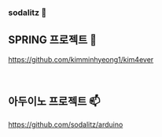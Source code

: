 ### sodalitz 👋

## SPRING 프로젝트 🌱
https://github.com/kimminhyeong1/kim4ever 

</br>

## 아두이노 프로젝트 📫
https://github.com/sodalitz/arduino
<!--
**sodalitz/sodalitz** is a ✨ _special_ ✨ repository because its `README.md` (this file) appears on your GitHub profile.

Here are some ideas to get you started:

- 🔭 I’m currently working on ...
- 🌱 I’m currently learning ...
- 👯 I’m looking to collaborate on ...
- 🤔 I’m looking for help with ...
- 💬 Ask me about ...
- 📫 How to reach me: ...
- 😄 Pronouns: ...
- ⚡ Fun fact: ...
-->
